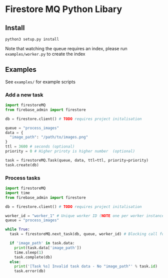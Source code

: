 # Firestore MQ Python Libary
## Install
`python3 setup.py install`

Note that watching the queue requires an index, please run `examples/worker.py` to create the index

## Examples
See `examples/` for example scripts

### Add a new task
```Python
import firestoreMQ
from firebase_admin import firestore

db = firestore.client() # TODO requires project initalisation

queue = "process_images"
data = {
  "image_path": "/path/to/images.png"
}
ttl = 3600 # seconds (optional)
priority = 0 # Higher priroty is higher number  (optional)

task = firestoreMQ.Task(queue, data, ttl=ttl, priority=priority)
task.create(db)
```

### Process tasks
```Python
import firestoreMQ
import time
from firebase_admin import firestore

db = firestore.client() # TODO requires project initalisation

worker_id = "worker_1" # Unique worker ID (NOTE one per worker instance)
queue = "process_images"

while True:
  task = firestoreMQ.next_task(db, queue, worker_id) # Blocking call for next task

  if 'image_path' in task.data:
    print(task.data['image_path'])
    time.sleep(1)
    task.complete(db)
  else:
    print('[Task %s] Invalid task data - No "image_path"' % task.id)
    task.error(db)
```